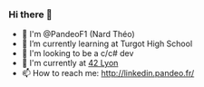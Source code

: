 ### Hi there 👋

- 👋 I'm @PandeoF1 (Nard Théo)
- 🌱 I’m currently learning at Turgot High School
- 🤔 I'm looking to be a c/c# dev
- 💬 I'm currently at [42 Lyon](https://www.42lyon.fr/)
- 📫 How to reach me: http://linkedin.pandeo.fr/
